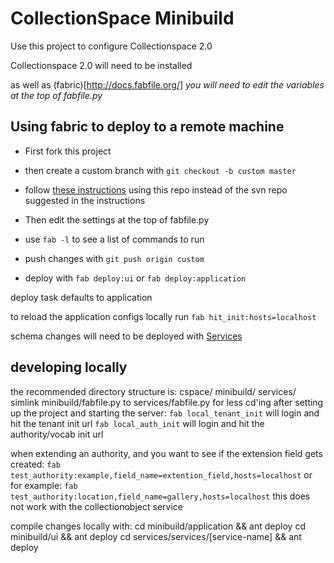 # CollectionSpace Minibuild
 Use this project to configure Collectionspace 2.0

 Collectionspace 2.0 will need to be installed

 as well as (fabric)[http://docs.fabfile.org/]
 _you will need to edit the variables at the top of fabfile.py_

## Using fabric to deploy to a remote machine

*  First fork this project
*  then create a custom branch with `git checkout -b custom master`
*  follow 
[these instructions](http://wiki.collectionspace.org/display/UNRELEASED/Creating+your+new+tenant+using+the+mini-build) using this repo instead of the svn repo suggested in the instructions

*  Then edit the settings at the top of fabfile.py
*  use `fab -l` to see a list of commands to run 
*  push changes with `git push origin custom`
*  deploy with `fab deploy:ui`  or `fab deploy:application`


deploy task defaults to application

to reload the application configs locally run `fab hit_init:hosts=localhost`

schema changes will need to be deployed with 
[Services](http://github.com/collectionspace/services)



## developing locally

the recommended directory structure is:
cspace/
        minibuild/
        services/
simlink minibuild/fabfile.py to services/fabfile.py for less cd'ing
after setting up the project and starting the server:
`fab local_tenant_init` will login and hit the tenant init url
`fab local_auth_init`  will login and hit the authority/vocab init url

when extending an authority, 
and you want to see if the extension field gets created:
`fab test_authority:example,field_name=extention_field,hosts=localhost`
or for example:
`fab test_authority:location,field_name=gallery,hosts=localhost`
this does not work with the collectionobject service


compile changes locally with:
cd minibuild/application && ant deploy
cd minibuild/ui && ant deploy
cd services/services/[service-name] && ant deploy

